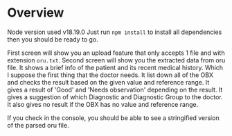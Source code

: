 # Overview

Node version used v18.19.0
Just run `npm install` to install all dependencies then you should be ready to go.

First screen will show you an upload feature that only accepts 1 file and with extension `oru.txt`.
Second screen will show you the extracted data from oru file.
It shows a brief info of the patient and its recent medical history. Which I suppose the first thing that the doctor needs.
It list down all of the OBX and checks the result based on the given value and reference range.
It gives a result of 'Good' and 'Needs observation' depending on the result.
It gives a suggestion of which Diagnostic and Diagnostic Group to the doctor.
It also gives no result if the OBX has no value and reference range.

If you check in the console, you should be able to see a stringified version of the parsed oru file.

